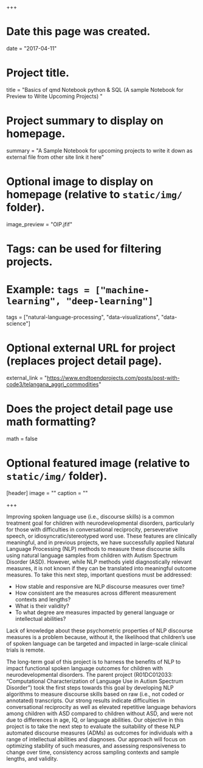 +++
# Date this page was created.
date = "2017-04-11"

# Project title.
title = "Basics of qmd Notebook python & SQL (A sample Notebook for Preview to Write Upcoming Projects) "

# Project summary to display on homepage.
summary = "A Sample Notebook for upcoming projects to write it down as external file from other site link it here"

# Optional image to display on homepage (relative to `static/img/` folder).
image_preview = "OIP.jfif"

# Tags: can be used for filtering projects.
# Example: `tags = ["machine-learning", "deep-learning"]`
tags = ["natural-language-processing", "data-visualizations", "data-science"]


# Optional external URL for project (replaces project detail page).
external_link = "https://www.endtoendprojects.com/posts/post-with-code3/telangana_aggri_commodities"

# Does the project detail page use math formatting?
math = false

# Optional featured image (relative to `static/img/` folder).
[header]
image = ""
caption = ""

+++

Improving spoken language use (i.e., discourse skills) is a common treatment goal for children with neurodevelopmental disorders, particularly for those with difficulties in conversational reciprocity, perseverative speech, or idiosyncratic/stereotyped word use. These features are clinically meaningful, and in previous projects, we have successfully applied Natural Language Processing (NLP) methods to measure these discourse skills using natural language samples from children with Autism Spectrum Disorder (ASD). However, while NLP methods yield diagnostically relevant measures, it is not known if they can be translated into meaningful outcome measures. To take this next step, important questions must be addressed: 

* How stable and responsive are NLP discourse measures over time? 
* How consistent are the measures across different measurement contexts and lengths? 
* What is their validity? 
* To what degree are measures impacted by general language or intellectual abilities? 

Lack of knowledge about these psychometric properties of NLP discourse measures is a problem because, without it, the likelihood that children’s use of spoken language can be targeted and impacted in large-scale clinical trials is remote.

The long-term goal of this project is to harness the benefits of NLP to impact functional spoken language outcomes for children with neurodevelopmental disorders. The parent project (R01DC012033: “Computational Characterization of Language Use in Autism Spectrum Disorder”) took the first steps towards this goal by developing NLP algorithms to measure discourse skills based on raw (i.e., not coded or annotated) transcripts. Our strong results indicate difficulties in conversational reciprocity as well as elevated repetitive language behaviors among children with ASD compared to children without ASD, and were not due to differences in age, IQ, or language abilities. Our objective in this project is to take the next step to evaluate the suitability of these NLP automated discourse measures (ADMs) as outcomes for individuals with a range of intellectual abilities and diagnoses. Our approach will focus on optimizing stability of such measures, and assessing responsiveness to change over time, consistency across sampling contexts and sample lengths, and validity. 